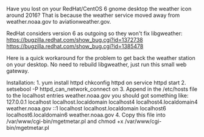 Have you lost on your RedHat/CentOS 6 gnome desktop the weather icon around 2016?
That is because the weather service moved away from weather.noaa.gov to aviationweather.gov.

RedHat considers version 6 as outgoing so they won't fix libgweather:
https://bugzilla.redhat.com/show_bug.cgi?id=1372738
https://bugzilla.redhat.com/show_bug.cgi?id=1385478

Here is a quick workaround for the problem to get back the weather station on your desktop.
No need to rebuild libgweather, just run this small web gateway.

Installation:
1.
  yum install httpd
  chkconfig httpd on
  service httpd start
2.
   setsebool -P httpd_can_network_connect on
3.
 Append in the /etc/hosts file to the localhost entries weather.noaa.gov
  you should got something like:
    127.0.0.1   localhost localhost.localdomain localhost4 localhost4.localdomain4 weather.noaa.gov
    ::1         localhost localhost.localdomain localhost6 localhost6.localdomain6 weather.noaa.gov
4.
 Copy this file into /var/www/cgi-bin/mgetmetar.pl
    and
 chmod +x /var/www/cgi-bin/mgetmetar.pl
